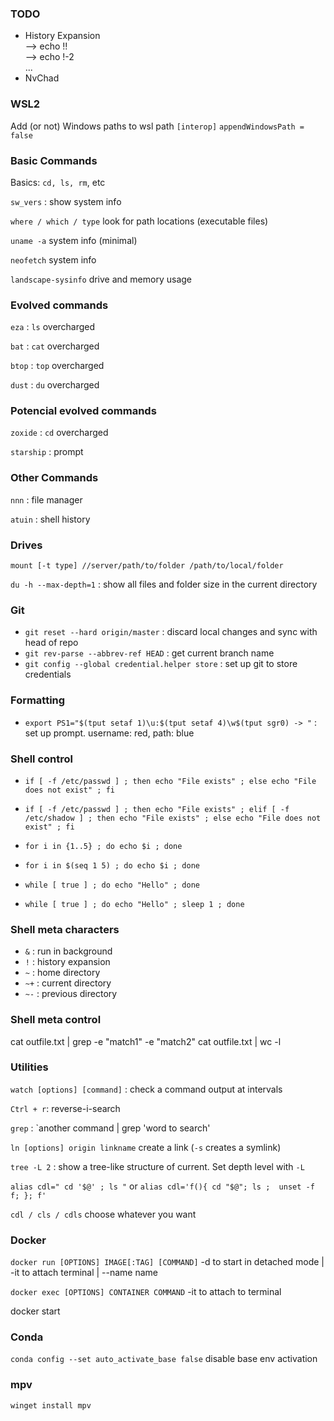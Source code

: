 

### TODO
- History Expansion  
    --> echo !!  
    --> echo !-2  
...
- NvChad

### WSL2

Add (or not) Windows paths to wsl path
`[interop]`
`appendWindowsPath = false`

### Basic Commands
Basics: `cd, ls, rm`, etc

`sw_vers` : show system info

`where / which / type` look for path locations (executable files)

`uname -a` system info (minimal) 

`neofetch` system info

`landscape-sysinfo` drive and memory usage


### Evolved commands
`eza` : `ls` overcharged

`bat` : `cat` overcharged

`btop` : `top` overcharged

`dust` : `du` overcharged

### Potencial evolved commands
`zoxide` : `cd` overcharged

`starship` : prompt



### Other Commands
`nnn` : file manager

`atuin` : shell history



### Drives
`mount [-t type] //server/path/to/folder /path/to/local/folder`

`du -h --max-depth=1` : show all files and folder size in the current directory


### Git
- `git reset --hard origin/master` : discard local changes and sync with head of repo
- `git rev-parse --abbrev-ref HEAD` : get current branch name
- `git config --global credential.helper store` : set up git to store credentials

### Formatting
- `export PS1="$(tput setaf 1)\u:$(tput setaf 4)\w$(tput sgr0) -> "` : set up prompt. username: red, path: blue



### Shell control
- `if [ -f /etc/passwd ] ; then echo "File exists" ; else echo "File does not exist" ; fi`
- `if [ -f /etc/passwd ] ; then echo "File exists" ; elif [ -f /etc/shadow ] ; then echo "File exists" ; else echo "File does not exist" ; fi`

- `for i in {1..5} ; do echo $i ; done`
- `for i in $(seq 1 5) ; do echo $i ; done`

- `while [ true ] ; do echo "Hello" ; done`
- `while [ true ] ; do echo "Hello" ; sleep 1 ; done`

### Shell meta characters
- `&` : run in background
- `!` : history expansion
- `~` : home directory
- `~+` : current directory
- `~-` : previous directory


### Shell meta control
cat outfile.txt | grep -e "match1" -e "match2"
cat outfile.txt | wc -l


### Utilities
`watch [options] [command]` : check a command output at intervals

`Ctrl + r`: reverse-i-search

`grep` : `another command | grep 'word to search'

`ln [options] origin linkname` create a link (`-s` creates a symlink)

`tree -L 2` : show a tree-like structure of current. Set depth level with `-L`

`alias cdl=" cd '$@' ; ls "`
or
`alias cdl='f(){ cd "$@"; ls ;  unset -f f; }; f'`

`cdl / cls / cdls` choose whatever you want

### Docker

`docker run [OPTIONS] IMAGE[:TAG] [COMMAND]`
-d to start in detached mode | -it to attach terminal | --name name

`docker exec [OPTIONS] CONTAINER COMMAND`
-it to attach to terminal

docker start

### Conda

`conda config --set auto_activate_base false` disable base env activation

### mpv
`winget install mpv`


